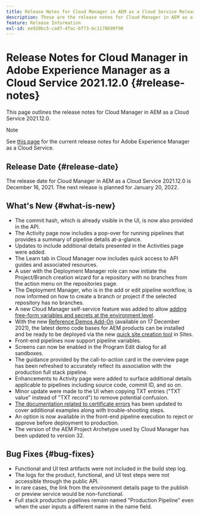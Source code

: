 ```yaml
---
title: Release Notes for Cloud Manager in AEM as a Cloud Service Release 2021.12.0
description: These are the release notes for Cloud Manager in AEM as a Cloud Service release 2021.12.0.
feature: Release Information
exl-id: ee920bc5-cad7-4fac-bf73-bc1178699f90
---
```

# Release Notes for Cloud Manager in Adobe Experience Manager as a Cloud Service 2021.12.0 {#release-notes}

This page outlines the release notes for Cloud Manager in AEM as a Cloud Service 2021.12.0.

>[!NOTE]
>
>See [this page](/help/release-notes/release-notes-cloud/release-notes-current.md) for the current release notes for Adobe Experience Manager as a Cloud Service.

## Release Date {#release-date}

The release date for Cloud Manager in AEM as a Cloud Service 2021.12.0 is December 16, 2021. The next release is planned for January 20, 2022.

## What's New {#what-is-new}

* The commit hash, which is already visible in the UI, is now also provided in the API.
* The Activity page now includes a pop-over for running pipelines that provides a summary of pipeline details at-a-glance.
* Updates to include additional details presented in the Activities page were added.
* The Learn tab in Cloud Manager now includes quick access to API guides and associated resources.
* A user with the Deployment Manager role can now initiate the Project/Branch creation wizard for a repository with no branches from the action menu on the repositories page.
* The Deployment Manager, who is in the add or edit pipeline workflow, is now informed on how to create a branch or project if the selected repository has no branches.
* A new Cloud Manager self-service feature was added to allow [adding free-form variables and secrets at the environment level](/help/implementing/cloud-manager/environment-variables.md).
* With the new [Reference Demos Add-On](/help/journey-sites/demos-add-on/overview.md) (available on 17 December 2021), the latest demo code bases for AEM products can be installed and be ready to be deployed via the new [quick site creation tool](/help/journey-sites/quick-site/overview.md) in Sites.
* Front-end pipelines now support pipeline variables.
* Screens can now be enabled in the Program Edit dialog for all sandboxes.
* The guidance provided by the call-to-action card in the overview page has been refreshed to accurately reflect its association with the production full stack pipeline.
* Enhancements to Activity page were added to surface additional details applicable to pipelines including source code, commit ID, and so on.
* Minor update were made to the UI when copying TXT entries ("TXT value" instead of "TXT record") to remove potential confusion.
* [The documentation related to certificate errors](/help/implementing/cloud-manager/managing-ssl-certifications/add-ssl-certificate.md#certificate-errors) has been updated to cover additional examples along with trouble-shooting steps.
* An option is now available in the front-end pipeline execution to reject or approve before deployment to production.
* The version of the AEM Project Archetype used by Cloud Manager has been updated to version 32.


## Bug Fixes {#bug-fixes}

* Functional and UI test artifacts were not included in the build step log.
* The logs for the product, functional, and UI test steps were not accessible through the public API.
* In rare cases, the link from the environment details page to the publish or preview service would be non-functional.
* Full stack production pipelines remain named "Production Pipeline" even when the user inputs a different name in the name field.
